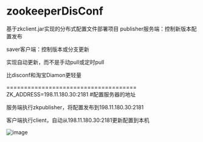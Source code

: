 # zookeeperDisConf
基于zkclient.jar实现的分布式配置文件部署项目
publisher服务端：控制新版本配置发布

saver客户端：控制版本或分支更新

实现自动更新，而不是手动pull或定时pull

比disconf和淘宝Diamon更轻量

=====================================
ZK_ADDRESS=198.11.180.30:2181	#配置服务器的地址


服务端执行zkpublisher，将配置发布到198.11.180.30:2181

客户端执行client，自动从198.11.180.30:2181更新配置到本机


![image](https://github.com/jingtingzhiwu/zookeeperDisConf/blob/master/src/main/resources/snapshot.png)